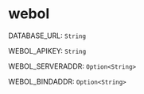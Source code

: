 # webol

DATABASE_URL: `String`

WEBOL_APIKEY: `String`

WEBOL_SERVERADDR: `Option<String>`

WEBOL_BINDADDR: `Option<String>`
